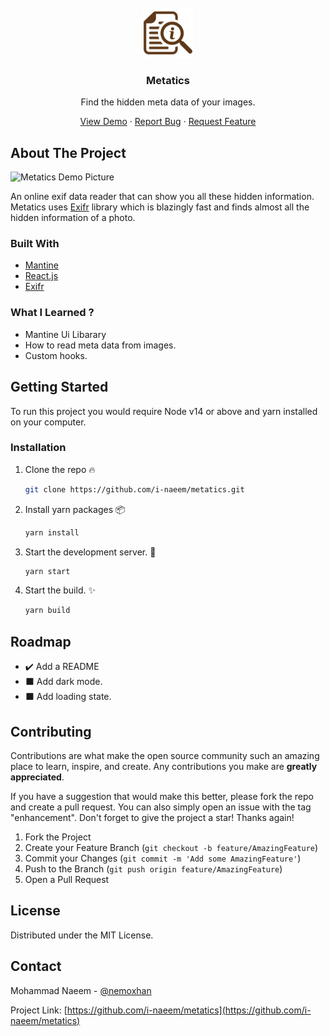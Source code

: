 <!-- PROJECT LOGO -->
<br />
<div align="center">

<a href="https://github.com/i-naeem/metatics">
<img src="public/favicon.ico" alt="Logo" width="80" height="80">
</a>
<h3 align="center">Metatics</h3>
<p align="center">
Find the hidden meta data of your images.
<br />

<a href="https://metatics.netlify.app/">View Demo</a>
·
<a href="https://github.com/i-naeem/metatics/issues">Report Bug</a>
·
<a href="https://github.com/i-naeem/metatics/issues">Request Feature</a>
</p>

</div>

<!-- ABOUT THE PROJECT -->

## About The Project

![Metatics Demo Picture](/demo.png)

An online exif data reader that can show you all these hidden information. Metatics uses [Exifr](https://github.com/MikeKovarik/exifr) library which is blazingly fast and finds almost all the hidden information of a photo.

### Built With

- [Mantine](https://mantine.dev/)
- [React.js](https://reactjs.org/)
- [Exifr](https://github.com/MikeKovarik/exifr)

### What I Learned ?

- Mantine Ui Libarary
- How to read meta data from images.
- Custom hooks.

<!-- GETTING STARTED -->

## Getting Started

To run this project you would require Node v14 or above and yarn installed on your computer.

### Installation

1. Clone the repo :fire:

   ```sh
   git clone https://github.com/i-naeem/metatics.git
   ```

2. Install yarn packages :package:

   ```sh
   yarn install
   ```

3. Start the development server. :hammer:

   ```sh
   yarn start
   ```

4. Start the build. :sparkles:

    ```sh
    yarn build
    ```

<!-- ROADMAP -->

## Roadmap

- :heavy_check_mark: Add a README
- :black_large_square: Add dark mode.
- :black_large_square: Add loading state.

<!-- CONTRIBUTING -->

## Contributing

Contributions are what make the open source community such an amazing place to learn, inspire, and create. Any contributions you make are **greatly appreciated**.

If you have a suggestion that would make this better, please fork the repo and create a pull request. You can also simply open an issue with the tag "enhancement".
Don't forget to give the project a star! Thanks again!

1. Fork the Project
2. Create your Feature Branch (`git checkout -b feature/AmazingFeature`)
3. Commit your Changes (`git commit -m 'Add some AmazingFeature'`)
4. Push to the Branch (`git push origin feature/AmazingFeature`)
5. Open a Pull Request

<!-- LICENSE -->

## License

Distributed under the MIT License.

<!-- CONTACT -->

## Contact

Mohammad Naeem - [@nemoxhan](https://twitter.com/nemoxhan)

Project Link: [https://github.com/i-naeem/metatics](https://github.com/i-naeem/metatics)
